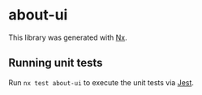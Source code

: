 # about-ui

This library was generated with [Nx](https://nx.dev).

## Running unit tests

Run `nx test about-ui` to execute the unit tests via [Jest](https://jestjs.io).
